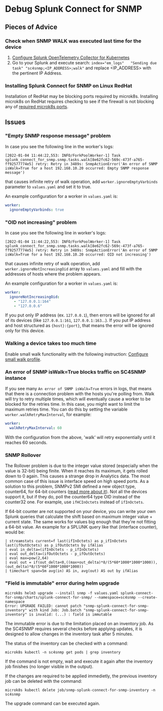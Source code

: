# Debug Splunk Connect for SNMP

## Pieces of Advice

### Check when SNMP WALK was executed last time for the device
1. [Configure Splunk OpenTelemetry Collector for Kubernetes](gettingstarted/sck-installation.md)
2. Go to your Splunk and execute search: `index="em_logs"   "Sending due task" "sc4snmp;<IP_ADDRESS>;walk"` 
and replace <IP_ADDRESS> with the pertinent IP Address. 

### Installing Splunk Connect for SNMP on Linux RedHat 
Installation of RedHat may be blocking ports required by microk8s. Installing microk8s on RedHat 
requires checking to see if the firewall is not blocking any of [required microk8s ports](https://microk8s.io/docs/ports). 

## Issues

### "Empty SNMP response message" problem
In case you see the following line in the worker's logs:

```log
[2022-01-04 11:44:22,553: INFO/ForkPoolWorker-1] Task splunk_connect_for_snmp.snmp.tasks.walk[8e62fc62-569c-473f-a765-ff92577774e5] retry: Retry in 3489s: SnmpActionError('An error of SNMP isWalk=True for a host 192.168.10.20 occurred: Empty SNMP response message')
```
that causes infinite retry of walk operation, add `worker.ignoreEmptyVarbinds` parameter to `values.yaml` and set it to true.

An example configuration for a worker in `values.yaml` is:

```yaml
worker:
  ignoreEmptyVarbinds: true
```

### "OID not increasing" problem
In case you see the following line in worker's logs:

```log
[2022-01-04 11:44:22,553: INFO/ForkPoolWorker-1] Task splunk_connect_for_snmp.snmp.tasks.walk[8e62fc62-569c-473f-a765-ff92577774e5] retry: Retry in 3489s: SnmpActionError('An error of SNMP isWalk=True for a host 192.168.10.20 occurred: OID not increasing')
```
that causes infinite retry of walk operation, add `worker.ignoreNotIncreasingOid` array to `values.yaml` and fill with the addresses of hosts where the problem appears.

An example configuration for a worker in `values.yaml` is:

```yaml
worker:
  ignoreNotIncreasingOid:
    - "127.0.0.1:164"
    - "127.0.0.6"
```

If you put only IP address (ex. `127.0.0.1`), then errors will be ignored for all of its devices (like `127.0.0.1:161`, 
`127.0.0.1:163`...). If you put IP address and host structured as `{host}:{port}`, that means the error will be ignored only for this device.

### Walking a device takes too much time

Enable small walk functionality with the following instruction: [Configure small walk profile](../configuration/configuring-profiles/#walk-profile). 

### An error of SNMP isWalk=True blocks traffic on SC4SNMP instance

If you see many `An error of SNMP isWalk=True` errors in logs, that means that there is a connection problem with the hosts you're polling from.
Walk will try to retry multiple times, which will eventually cause a worker to be blocked for the retries time. In this case, you might want to limit
the maximum retries time. You can do this by setting the variable `worker.walkRetryMaxInterval`, for example:

```yaml
worker:
  walkRetryMaxInterval: 60
```

With the configuration from the above, 'walk' will retry exponentially until it reaches 60 seconds.

### SNMP Rollover
The Rollover problem is due to the integer value stored (especially when the value is 32-bit) being finite. 
When it reaches its maximum, it gets rolled down to 0 again. This causes a strange drop in Analytics data.
The most common case of this issue is interface speed on high speed ports. As a solution to this problem, SNMPv2 SMI defined a new object type, counter64, for 64-bit counters ([read more about it](https://www.cisco.com/c/en/us/support/docs/ip/simple-network-management-protocol-snmp/26007-faq-snmpcounter.html)).
Not all the devices support it, but if they do, poll the counter64 type OID instead of the counter32 one. 
For example, use `ifHCInOctets` instead of `ifInOctets`.

If 64-bit counter are not supported on your device, you can write your own Splunk queries that calculate the shift based on
maximum integer value + current state. The same works for values big enough that they're not fitting a 64-bit value.
An example for a SPLUNK query like that (interface counter), would be:

```
| streamstats current=f last(ifInOctets) as p_ifInOctets last(ifOutOctets) as p_ifOutOctets by ifAlias             
| eval in_delta=(ifInOctets - p_ifInOctets)
| eval out_delta=(ifOutOctets - p_ifOutOctets)
| eval max=pow(2,64)
| eval out = if(out_delta<0,((max+out_delta)*8/(5*60*1000*1000*1000)),(out_delta)*8/(5*60*1000*1000*1000))
| timechart span=5m avg(in) AS in, avg(out) AS out by ifAlias
```
### "Field is immutable" error during helm upgrade

```
microk8s helm3 upgrade --install snmp -f values.yaml splunk-connect-for-snmp/charts/splunk-connect-for-snmp/ --namespace=sc4snmp --create-namespace
Error: UPGRADE FAILED: cannot patch "snmp-splunk-connect-for-snmp-inventory" with kind Job: Job.batch "snmp-splunk-connect-for-snmp-inventory" is invalid: (...) : field is immutable
```

The immutable error is due to the limitation placed on an inventory job. As the SC4SNMP requires several checks before applying updates, it is designed to allow changes in the inventory task after 5 minutes. 

The status of the inventory can be checked with a command:
```
microk8s kubectl -n sc4snmp get pods | grep inventory
```
If the command is not empty, wait and execute it again after the inventory job finishes (no longer visible in the output).

If the changes are required to be applied immedietly, the previous inventory job can be deleted with the command:
```
microk8s kubectl delete job/snmp-splunk-connect-for-snmp-inventory -n sc4snmp
```
The upgrade command can be executed again. 